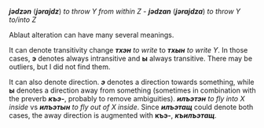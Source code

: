 **_jədzən_** (**_jərajdz_**) _to throw Y from within Z_ -   **_jədzan_** (**_jərajdza_**) _to throw Y to/into Z_



Ablaut alteration can have many several meanings.

It can denote transitivity change **_тхэн_** _to write_ to **_тхын_** _to write Y_. In those cases, **э** denotes always intransitive and **ы** always transitive. There may be outliers, but I did not find them.

It can also denote direction. **_э_** denotes a direction towards something, while **ы** denotes a direction away from something (sometimes in combination with the preverb **_къэ-_**, probably to remove ambiguities). **_илъэтэн_** _to fly into X inside_ vs **_илъэтын_** _to fly out of X inside_. Since **_илъэтащ_** could denote both cases, the away direction is augmented with **къэ-**, **_къилъэтащ_**.

